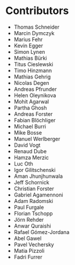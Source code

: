 # Contributors
 * Thomas Schneider
 * Marcin Dymczyk
 * Marius Fehr
 * Kevin Egger
 * Simon Lynen
 * Mathias Bürki
 * Titus Cieslewski
 * Timo Hinzmann
 * Mathias Gehrig
 * Nicolas Degen
 * Andreas Pfrunder
 * Helen Oleynikova
 * Mohit Agarwal
 * Partha Ghosh
 * Andreas Forster
 * Fabian Blöchliger
 * Michael Burri
 * Mike Bosse
 * Manuel Werlberger
 * David Vogt
 * Renaud Dube
 * Hamza Merzic
 * Luc Oth
 * Igor Gilitschenski
 * Aman Jhunjhunwala
 * Jeff Schornick
 * Christian Forster
 * Gabriel Agamennoni
 * Adam Radomski
 * Paul Furgale
 * Florian Tschopp
 * Jörn Rehder
 * Anwar Quraishi
 * Rafael Gómez-Jordana
 * Abel Gawel
 * Pavel Vechersky
 * Matia Pizzoli
 * Fadri Furrer
